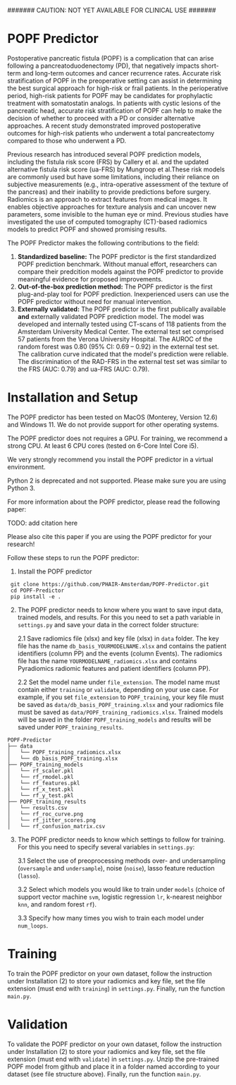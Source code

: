 ####### CAUTION: NOT YET AVAILABLE FOR CLINICAL USE #######

# POPF Predictor
Postoperative pancreatic fistula (POPF) is a complication that can arise following a pancreatoduodenectomy (PD), that negatively impacts short-term and long-term outcomes and cancer recurrence rates. Accurate risk stratification of POPF in the preoperative setting can assist in determining the best surgical approach for high-risk or frail patients. In the perioperative period, high-risk patients for POPF may be candidates for prophylactic treatment with somatostatin analogs. In patients with cystic lesions of the pancreatic head, accurate risk stratification of POPF can help to make the decision of whether to proceed with a PD or consider alternative approaches. A recent study demonstrated improved postoperative outcomes for high-risk patients who underwent a total pancreatectomy compared to those who underwent a PD.

Previous research has introduced several POPF prediction models, including the fistula risk score (FRS) by Callery et al. and the updated alternative fistula risk score (ua-FRS) by Mungroop et al.These risk models are commonly used but have some limitations, including their reliance on subjective measurements (e.g., intra-operative assessment of the texture of the pancreas) and their inability to provide predictions before surgery.
Radiomics is an approach to extract features from medical images. It enables objective approaches for texture analysis and can uncover new parameters, some invisible to the human eye or mind.  Previous studies have investigated the use of computed tomography (CT)-based radiomics models to predict POPF and showed promising results. 

The POPF Predictor makes the following contributions to the field:
  1. **Standardized baseline:** The POPF predictor is the first standardized POPF prediction benchmark. Without manual effort, researchers can compare their predcition models against the POPF predictor to provide meaningful evidence for proposed improvements.
  2. **Out-of-the-box prediction method:** The POPF predictor is the first plug-and-play tool for POPF prediction. Inexperienced users can use the POPF predictor without need for manual intervention.
  3. **Externally validated:** The POPF predictor is the first publically available **and** externally validated POPF prediction model. The model was developed and internally tested using CT-scans of 118 patients from the Amsterdam University Medical Center. The external test set comprised 57 patients from the Verona University Hospital. The AUROC of the random forest was 0.80 (95% CI: 0.69 – 0.92) in the external test set. The calibration curve indicated that the model's prediction were reliable. The discrimination of the RAD-FRS in the external test set was similar to the FRS (AUC: 0.79) and ua-FRS (AUC: 0.79). 

# Installation and Setup


The POPF predictor has been tested on MacOS (Monterey, Version 12.6) and Windows 11. We do not provide support for other operating systems.

The POPF predictor does not requires a GPU. For training, we recommend a strong CPU. At least 6 CPU cores (tested on 6-Core Intel Core i5).

We very strongly recommend you install the POPF predictor in a virtual environment. 

Python 2 is deprecated and not supported. Please make sure you are using Python 3.

For more information about the POPF predictor, please read the following paper:

TODO: add citation here

Please also cite this paper if you are using the POPF predictor for your research!

Follow these steps to run the POPF predictor:

1. Install the POPF predictor
```
 git clone https://github.com/PHAIR-Amsterdam/POPF-Predictor.git
 cd POPF-Predictor
 pip install -e .
```
2. The POPF predictor needs to know where you want to save input data, trained models, and results. For this you need to set a path variable in ```settings.py``` and save your data in the correct folder structure:

    2.1 Save radiomics file (xlsx) and key file (xlsx) in ```data``` folder. The key file has the name ```db_basis_YOURMODELNAME.xlsx``` and contains the patient identifiers (column PP) and the events (column Events). The radiomics file has the name ```YOURMODELNAME_radiomics.xlsx``` and contains Pyradiomics radiomic features and patient identifiers (column PP). 
    
    2.2 Set the model name under ```file_extension```. The model name must contain either ```training``` or ```validate```, depending on your use case. For example, if you set ```file_extension``` to ```POPF_training```, your key file must be saved as ```data/db_basis_POPF_training.xlsx``` and your radiomics file must be saved as ```data/POPF_training_radiomics.xlsx```. Trained models will be saved in the folder ```POPF_training_models``` and results will be saved under ```POPF_training_results```.

```
POPF-Predictor
├── data
│   └── POPF_training_radiomics.xlsx
│   └── db_basis_POPF_training.xlsx
├── POPF_training_models
│   └── rf_scaler.pkl
│   └── rf_rmodel.pkl
│   └── rf_features.pkl
│   └── rf_x_test.pkl
│   └── rf_y_test.pkl
├── POPF_training_results
│   └── results.csv
│   └── rf_roc_curve.png
│   └── rf_jitter_scores.png
│   └── rf_confusion_matrix.csv
```

3. The POPF predictor needs to know which settings to follow for training. For this you need to specify several variables in ```settings.py```:
 
   3.1 Select the use of preoprocessing methods over- and undersampling (```oversample``` and ```undersample```), noise (```noise```), lasso feature reduction (```lasso```). 
  
   3.2 Select which models you would like to train under ```models``` (choice of support vector machine ```svm```, logistic regression ```lr```, k-nearest neighbor ```knn```, and random forest ```rf```).
  
   3.3 Specify how many times you wish to train each model under ```num_loops```. 
   
   
# Training
 
To train the POPF predictor on your own dataset, follow the instruction under Installation (2) to store your radiomics and key file, set the file extension (must end with ```training```) in ```settings.py```. Finally, run the function ```main.py```.


# Validation
 
To validate the POPF predictor on your own dataset, follow the instruction under Installation (2) to store your radiomics and key file, set the file extension (must end with ```validate```) in ```settings.py```. Unzip the pre-trained POPF model from github and place it in a folder named according to your dataset (see file structure above). Finally, run the function ```main.py```.

